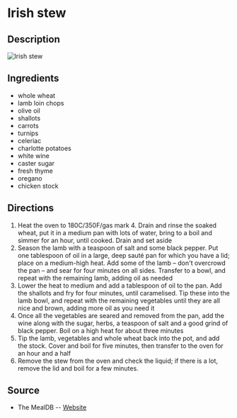# Irish stew

## Description
![Irish stew](https://www.themealdb.com/images/media/meals/sxxpst1468569714.jpg "Irish stew")

## Ingredients
- whole wheat
- lamb loin chops
- olive oil
- shallots
- carrots
- turnips
- celeriac
- charlotte potatoes
- white wine
- caster sugar
- fresh thyme
- oregano
- chicken stock

## Directions
1. Heat the oven to 180C/350F/gas mark 4. Drain and rinse the soaked wheat, put it in a medium pan with lots of water, bring to a boil and simmer for an hour, until cooked. Drain and set aside
2. Season the lamb with a teaspoon of salt and some black pepper. Put one tablespoon of oil in a large, deep sauté pan for which you have a lid; place on a medium-high heat. Add some of the lamb – don't overcrowd the pan – and sear for four minutes on all sides. Transfer to a bowl, and repeat with the remaining lamb, adding oil as needed
3. Lower the heat to medium and add a tablespoon of oil to the pan. Add the shallots and fry for four minutes, until caramelised. Tip these into the lamb bowl, and repeat with the remaining vegetables until they are all nice and brown, adding more oil as you need it
4. Once all the vegetables are seared and removed from the pan, add the wine along with the sugar, herbs, a teaspoon of salt and a good grind of black pepper. Boil on a high heat for about three minutes
5. Tip the lamb, vegetables and whole wheat back into the pot, and add the stock. Cover and boil for five minutes, then transfer to the oven for an hour and a half
6. Remove the stew from the oven and check the liquid; if there is a lot, remove the lid and boil for a few minutes.

## Source

- The MealDB -- [Website](https://themealdb.com)
